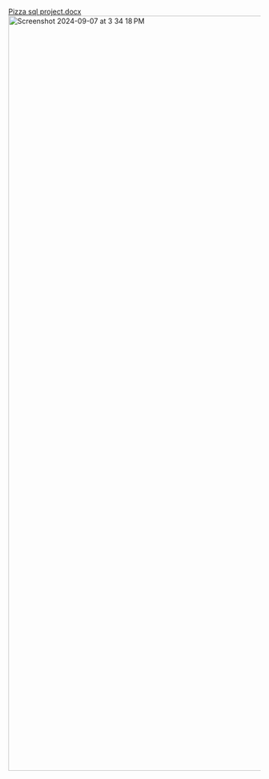 [Pizza sql project.docx](https://github.com/user-attachments/files/16918979/Pizza.sql.project.docx)
<img width="1509" alt="Screenshot 2024-09-07 at 3 34 18 PM" src="https://github.com/user-attachments/assets/6a5f63f0-0288-4f13-a08b-ba438104a58d">
